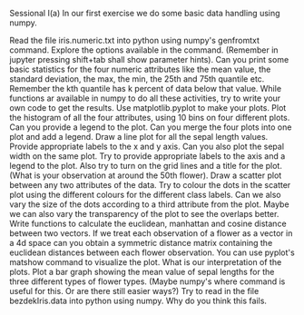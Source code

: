 Sessional I(a)
In our first exercise we do some basic data handling using numpy.

Read the file iris.numeric.txt into python using numpy's genfromtxt command. Explore the options available in the command. (Remember in jupyter pressing shift+tab shall show parameter hints).
Can you print some basic statistics for the four numeric attributes like the mean value, the standard deviation, the max, the min, the 25th and 75th quantile etc. Remember the kth quantile has k percent of data below that value. While functions ar available in numpy to do all these activities, try to write your own code to get the results.
Use matplotlib.pyplot to make your plots. Plot the histogram of all the four attributes, using 10 bins on four different plots. Can you provide a legend to the plot. Can you merge the four plots into one plot and add a legend.
Draw a line plot for all the sepal length values. Provide appropriate labels to the x and y axis. Can you also plot the sepal width on the same plot. Try to provide appropriate labels to the axis and a legend to the plot. Also try to turn on the grid lines and a title for the plot. (What is your observation at around the 50th flower).
Draw a scatter plot between any two attributes of the data. Try to colour the dots in the scatter plot using the different colours for the different class labels. Can we also vary the size of the dots according to a third attribute from the plot. Maybe we can also vary the transparency of the plot to see the overlaps better.
Write functions to calculate the euclidean, manhattan and cosine distance between two vectors.
If we treat each observation of a flower as a vector in a 4d space can you obtain a symmetric distance matrix containing the euclidean distances between each flower observation. You can use pyplot's matshow command to visualize the plot. What is our interpretation of the plots.
Plot a bar graph showing the mean value of sepal lengths for the three different types of flower types. (Maybe numpy's where command is useful for this. Or are there still easier ways?)
Try to read in the file bezdekIris.data into python using numpy. Why do you think this fails.